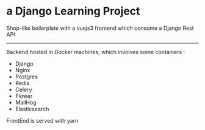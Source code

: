 # a Django Learning Project
  
Shop-like boilerplate with a vuejs3 frontend which consume a Django Rest API
 
  ---

Backend hosted in Docker machines, which involves some containers :
- Django
- Nginx
- Postgres
- Redis
- Celery
- Flower
- MailHog
- Elasticsearch

FrontEnd is served with yarn  

